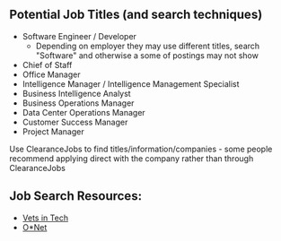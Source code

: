 ## Potential Job Titles (and search techniques)
- Software Engineer / Developer
  - Depending on employer they may use different titles, search "Software" and otherwise a some of postings may not show
- Chief of Staff
- Office Manager
- Intelligence Manager / Intelligence Management Specialist
- Business Intelligence Analyst
- Business Operations Manager
- Data Center Operations Manager
- Customer Success Manager
- Project Manager

Use ClearanceJobs to find titles/information/companies - some people recommend applying direct with the company rather than through ClearanceJobs

## Job Search Resources:
- [Vets in Tech](https://vetsintech.co/military/find-a-job)
- [O*Net](https://www.onetonline.org/link/localjobs/15-1252.00?zip=80110)
